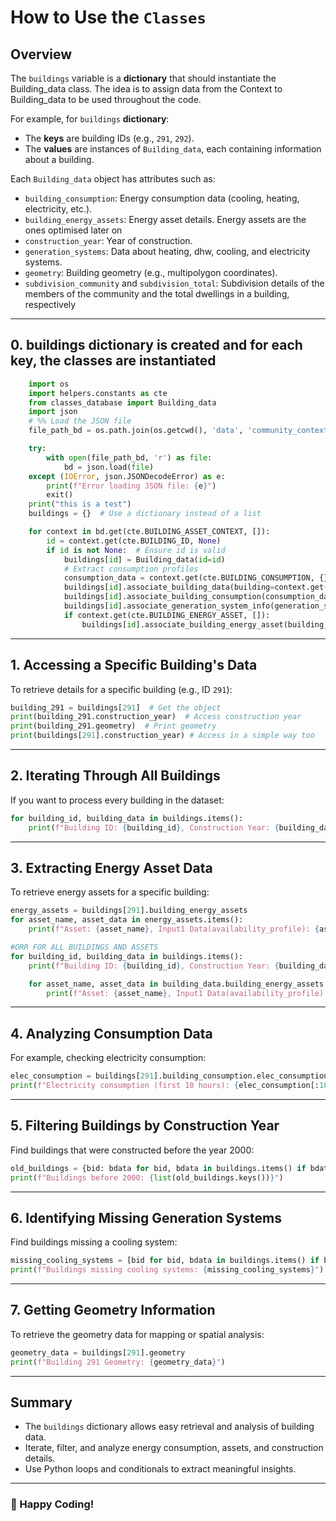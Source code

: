# How to Use the `Classes` 

## Overview
The `buildings` variable is a **dictionary** that should instantiate the Building_data class.
The idea is to assign data from the Context to Building_data to be used throughout the code.

For example, for `buildings` **dictionary**:
- The **keys** are building IDs (e.g., `291`, `292`).
- The **values** are instances of `Building_data`, each containing information about a building.

Each `Building_data` object has attributes such as:
- `building_consumption`: Energy consumption data (cooling, heating, electricity, etc.).
- `building_energy_assets`: Energy asset details. Energy assets are the ones optimised later on
- `construction_year`: Year of construction.
- `generation_systems`: Data about heating, dhw, cooling, and electricity systems.
- `geometry`: Building geometry (e.g., multipolygon coordinates).
- `subdivision_community` and `subdivision_total`: Subdivision details of the members of
the community and the total dwellings in a building, respectively

--- 

## 0. buildings dictionary is created and for each key, the classes are instantiated
```python
    import os
    import helpers.constants as cte
    from classes_database import Building_data
    import json
    # %% Load the JSON file
    file_path_bd = os.path.join(os.getcwd(), 'data', 'community_context_updated_2_granada.json')

    try:
        with open(file_path_bd, 'r') as file:
            bd = json.load(file)
    except (IOError, json.JSONDecodeError) as e:
        print(f"Error loading JSON file: {e}")
        exit()
    print("this is a test")
    buildings = {}  # Use a dictionary instead of a list

    for context in bd.get(cte.BUILDING_ASSET_CONTEXT, []):
        id = context.get(cte.BUILDING_ID, None)
        if id is not None:  # Ensure id is valid
            buildings[id] = Building_data(id=id)
            # Extract consumption profiles
            consumption_data = context.get(cte.BUILDING_CONSUMPTION, {})
            buildings[id].associate_building_data(building=context.get(cte.BUILDING, {}))
            buildings[id].associate_building_consumption(consumption_data)
            buildings[id].associate_generation_system_info(generation_system_profile=context.get(cte.GENERATION_SYSTEM_PROFILE, {}))
            if context.get(cte.BUILDING_ENERGY_ASSET, []):
                buildings[id].associate_building_energy_asset(building_energy_assets_of_the_building=context.get(cte.BUILDING_ENERGY_ASSET, []))
```

---

## 1. Accessing a Specific Building's Data
To retrieve details for a specific building (e.g., ID `291`):

```python
building_291 = buildings[291]  # Get the object
print(building_291.construction_year)  # Access construction year
print(building_291.geometry)  # Print geometry
print(buildings[291].construction_year) # Access in a simple way too
```

---

## 2. Iterating Through All Buildings
If you want to process every building in the dataset:

```python
for building_id, building_data in buildings.items():
    print(f"Building ID: {building_id}, Construction Year: {building_data.construction_year}")
```

---

## 3. Extracting Energy Asset Data
To retrieve energy assets for a specific building:

```python
energy_assets = buildings[291].building_energy_assets
for asset_name, asset_data in energy_assets.items():
    print(f"Asset: {asset_name}, Input1 Data(availability_profile): {asset_data.input1}")

#ORR FOR ALL BUILDINGS AND ASSETS
for building_id, building_data in buildings.items():
    print(f"Building ID: {building_id}, Construction Year: {building_data.construction_year}")

    for asset_name, asset_data in building_data.building_energy_assets.items():
        print(f"Asset: {asset_name}, Input1 Data(availability_profile): {asset_data.input1}")
```

---

## 4. Analyzing Consumption Data
For example, checking electricity consumption:

```python
elec_consumption = buildings[291].building_consumption.elec_consumption
print(f"Electricity consumption (first 10 hours): {elec_consumption[:10]}")
```

---

## 5. Filtering Buildings by Construction Year
Find buildings that were constructed before the year 2000:

```python
old_buildings = {bid: bdata for bid, bdata in buildings.items() if bdata.construction_year < 2000}
print(f"Buildings before 2000: {list(old_buildings.keys())}")
```

---

## 6. Identifying Missing Generation Systems
Find buildings missing a cooling system:

```python
missing_cooling_systems = [bid for bid, bdata in buildings.items() if bdata.generation_system_for_cooling is None]
print(f"Buildings missing cooling systems: {missing_cooling_systems}")
```

---

## 7. Getting Geometry Information
To retrieve the geometry data for mapping or spatial analysis:

```python
geometry_data = buildings[291].geometry
print(f"Building 291 Geometry: {geometry_data}")
```

---

## Summary
- The `buildings` dictionary allows easy retrieval and analysis of building data.
- Iterate, filter, and analyze energy consumption, assets, and construction details.
- Use Python loops and conditionals to extract meaningful insights.

---

### 🚀 Happy Coding!
